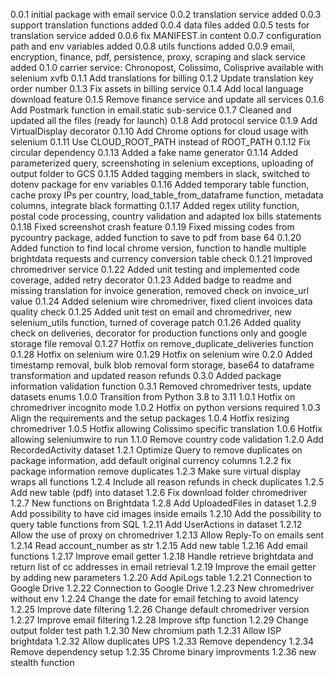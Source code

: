 0.0.1 initial package with email service
0.0.2 translation service added
0.0.3 support translation functions added
0.0.4 data files added
0.0.5 tests for translation service added
0.0.6 fix MANIFEST.in content
0.0.7 configuration path and env variables added
0.0.8 utils functions added
0.0.9 email, encryption, finance, pdf, persistence, proxy, scraping and slack service added
0.1.0 carrier service: Chronopost, Colissimo, Colisprive available with selenium xvfb
0.1.1 Add translations for billing
0.1.2 Update translation key order number
0.1.3 Fix assets in billing service
0.1.4 Add local language download feature
0.1.5 Remove finance service and update all services
0.1.6 Add Postmark function in email.static sub-service
0.1.7 Cleaned and updated all the files (ready for launch)
0.1.8 Add protocol service
0.1.9 Add VirtualDisplay decorator
0.1.10 Add Chrome options for cloud usage with selenium
0.1.11 Use CLOUD_ROOT_PATH instead of ROOT_PATH
0.1.12 Fix circular dependency
0.1.13 Added a fake name generator
0.1.14 Added parameterized query, screenshoting in selenium exceptions, uploading of output folder to GCS
0.1.15 Added tagging members in slack, switched to dotenv package for env variables
0.1.16 Added temporary table function, cache proxy IPs per country, load_table_from_dataframe function, metadata columns, integrate black formatting
0.1.17 Added regex utility function, postal code processing, country validation and adapted lox bills statements
0.1.18 Fixed screenshot crash feature
0.1.19 Fixed missing codes from pycountry package, added function to save to pdf from base 64
0.1.20 Added function to find local chrome version, function to handle multiple brightdata requests and currency conversion table check
0.1.21 Improved chromedriver service
0.1.22 Added unit testing and implemented code coverage, added retry decorator
0.1.23 Added badge to readme and missing translation for invoice generation, removed check on invoice_url value
0.1.24 Added selenium wire chromedriver, fixed client invoices data quality check
0.1.25 Added unit test on email and chromedriver, new selenium_utils function, turned of coverage patch
0.1.26 Added quality check on deliveries, decorator for production functions only and google storage file removal
0.1.27 Hotfix on remove_duplicate_deliveries function
0.1.28 Hotfix on selenium wire
0.1.29 Hotfix on selenium wire
0.2.0 Added timestamp removal, bulk blob removal form storage, base64 to dataframe transformation and updated reason refunds
0.3.0 Added package information validation function
0.3.1 Removed chromedriver tests, update datasets enums
1.0.0 Transition from Python 3.8 to 3.11
1.0.1 Hotfix on chromedriver incognito mode
1.0.2 Hotfix on python versions required
1.0.3 Align the requirements and the setup packages
1.0.4 Hotfix resizing chromedriver
1.0.5 Hotfix allowing Colissimo specific translation
1.0.6 Hotfix allowing seleniumwire to run
1.1.0 Remove country code validation
1.2.0 Add RecordedActivity dataset
1.2.1 Optimize Query to remove duplicates on package information, add default original currency columns
1.2.2 fix package information remove duplicates
1.2.3 Make sure virtual display wraps all functions
1.2.4 Include all reason refunds in check duplicates
1.2.5 Add new table (pdf) into dataset
1.2.6 Fix download folder chromedriver
1.2.7 New functions on Brightdata
1.2.8 Add UploadedFiles in dataset
1.2.9 Add possibility to have cid images inside emails
1.2.10 Add the possibility to query table functions from SQL
1.2.11 Add UserActions in dataset
1.2.12 Allow the use of proxy on chromedriver
1.2.13 Allow Reply-To on emails sent
1.2.14 Read account_number as str
1.2.15 Add new table
1.2.16 Add email functions
1.2.17 Improve email getter
1.2.18 Handle retrieve brightdata and return list of cc addresses in email retrieval
1.2.19 Improve the email getter by adding new parameters
1.2.20 Add ApiLogs table
1.2.21 Connection to Google Drive
1.2.22 Connection to Google Drive
1.2.23 New chromedriver without env
1.2.24 Change the date for email fetching to avoid latency
1.2.25 Improve date filtering
1.2.26 Change default chromedriver version
1.2.27 Improve email filtering
1.2.28 Improve sftp function
1.2.29 Change output folder test path
1.2.30 New chromium path
1.2.31 Allow ISP brightdata
1.2.32 Allow duplicates UPS
1.2.33 Remove dependency
1.2.34 Remove dependency setup
1.2.35 Chrome binary improvments
1.2.36 new stealth function